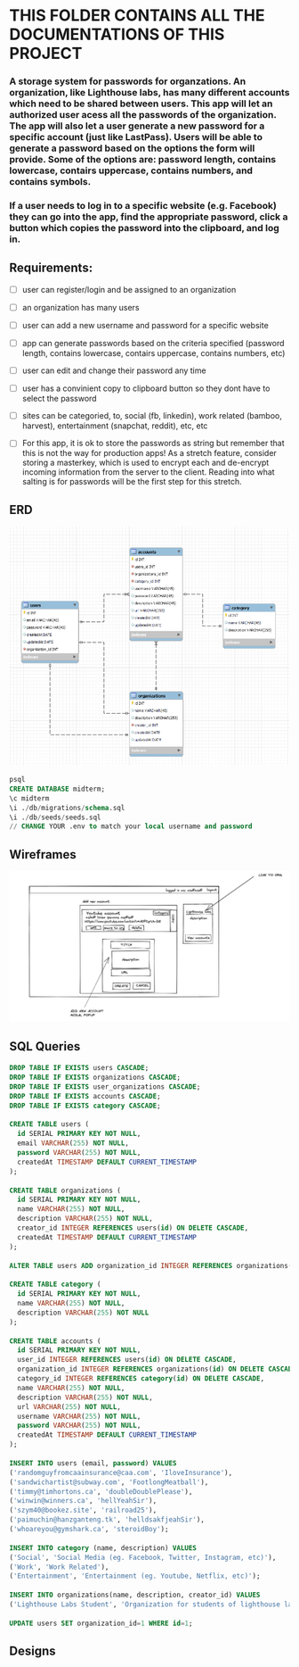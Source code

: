 # THIS FOLDER CONTAINS ALL THE DOCUMENTATIONS OF THIS PROJECT

### A storage system for passwords for organzations. An organization, like Lighthouse labs, has many different accounts which need to be shared between users. This app will let an authorized user acess all the passwords of the organization. The app will also let a user generate a new password for a specific account (just like LastPass). Users will be able to generate a password based on the options the form will provide. Some of the options are: password length, contains lowercase, contairs uppercase, contains numbers, and contains symbols.

### If a user needs to log in to a specific website (e.g. Facebook) they can go into the app, find the appropriate password, click a button which copies the password into the clipboard, and log in.

## Requirements:

- [ ] user can register/login and be assigned to an organization

- [ ] an organization has many users

- [ ] user can add a new username and password for a specific website

- [ ] app can generate passwords based on the criteria specified (password length, contains lowercase, contairs uppercase, contains numbers, etc)

- [ ] user can edit and change their password any time

- [ ] user has a convinient copy to clipboard button so they dont have to select the password

- [ ] sites can be categoried, to, social (fb, linkedin), work related (bamboo, harvest), entertainment (snapchat, reddit), etc, etc

- [ ] For this app, it is ok to store the passwords as string but remember that this is not the way for production apps! As a stretch feature, consider storing a masterkey, which is used to encrypt each and de-encrypt incoming information from the server to the client. Reading into what salting is for passwords will be the first step for this stretch.

## ERD

![ERD](./erd.png)

```sql
psql
CREATE DATABASE midterm;
\c midterm
\i ./db/migrations/schema.sql
\i ./db/seeds/seeds.sql
// CHANGE YOUR .env to match your local username and password
```

## Wireframes

![Wireframe](./wireframe.png)

## SQL Queries

```sql
DROP TABLE IF EXISTS users CASCADE;
DROP TABLE IF EXISTS organizations CASCADE;
DROP TABLE IF EXISTS user_organizations CASCADE;
DROP TABLE IF EXISTS accounts CASCADE;
DROP TABLE IF EXISTS category CASCADE;

CREATE TABLE users (
  id SERIAL PRIMARY KEY NOT NULL,
  email VARCHAR(255) NOT NULL,
  password VARCHAR(255) NOT NULL,
  createdAt TIMESTAMP DEFAULT CURRENT_TIMESTAMP
);

CREATE TABLE organizations (
  id SERIAL PRIMARY KEY NOT NULL,
  name VARCHAR(255) NOT NULL,
  description VARCHAR(255) NOT NULL,
  creator_id INTEGER REFERENCES users(id) ON DELETE CASCADE,
  createdAt TIMESTAMP DEFAULT CURRENT_TIMESTAMP
);

ALTER TABLE users ADD organization_id INTEGER REFERENCES organizations(id) ON DELETE CASCADE;

CREATE TABLE category (
  id SERIAL PRIMARY KEY NOT NULL,
  name VARCHAR(255) NOT NULL,
  description VARCHAR(255) NOT NULL
);

CREATE TABLE accounts (
  id SERIAL PRIMARY KEY NOT NULL,
  user_id INTEGER REFERENCES users(id) ON DELETE CASCADE,
  organization_id INTEGER REFERENCES organizations(id) ON DELETE CASCADE,
  category_id INTEGER REFERENCES category(id) ON DELETE CASCADE,
  name VARCHAR(255) NOT NULL,
  description VARCHAR(255) NOT NULL,
  url VARCHAR(255) NOT NULL,
  username VARCHAR(255) NOT NULL,
  password VARCHAR(255) NOT NULL,
  createdAt TIMESTAMP DEFAULT CURRENT_TIMESTAMP
);

INSERT INTO users (email, password) VALUES
('randomguyfromcaainsurance@caa.com', 'IloveInsurance'),
('sandwichartist@subway.com', 'FootlongMeatball'),
('timmy@timhortons.ca', 'doubleDoublePlease'),
('winwin@winners.ca', 'hellYeahSir'),
('szym40@bookez.site', 'railroad25'),
('paimuchin@hanzganteng.tk', 'helldsakfjeahSir'),
('whoareyou@gymshark.ca', 'steroidBoy');

INSERT INTO category (name, description) VALUES
('Social', 'Social Media (eg. Facebook, Twitter, Instagram, etc)'),
('Work', 'Work Related'),
('Entertainment', 'Entertainment (eg. Youtube, Netflix, etc)');

INSERT INTO organizations(name, description, creator_id) VALUES
('Lighthouse Labs Student', 'Organization for students of lighthouse labs', 1);

UPDATE users SET organization_id=1 WHERE id=1;
```

## Designs
